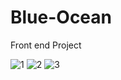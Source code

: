 # Blue-Ocean
Front end Project


![1](https://user-images.githubusercontent.com/90233777/189048098-9c7837d6-5cbc-4b88-97e9-53aae543e4d4.PNG)
![2](https://user-images.githubusercontent.com/90233777/189048135-84dcf259-0aa3-4c97-b8ca-1100bf029005.PNG)
![3](https://user-images.githubusercontent.com/90233777/189048154-e5c04473-6adb-436f-855c-80a02ddd5e2e.PNG)
